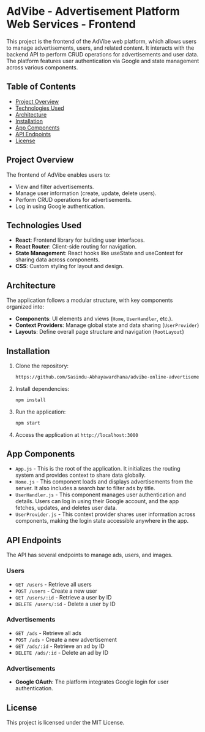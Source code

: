 # AdVibe - Advertisement Platform Web Services - Frontend

This project is the frontend of the AdVibe web platform, which allows users to manage advertisements, users, and related content. It interacts with the backend API to perform CRUD operations for advertisements and user data. The platform features user authentication via Google and state management across various components.
## Table of Contents
- [Project Overview](#project-overview)
- [Technologies Used](#technologies-used)
- [Architecture](#architecture)
- [Installation](#installation)
- [App Components](#app-components)
- [API Endpoints](#api-endpoints)
- [License](#license)


## Project Overview
The frontend of AdVibe enables users to:
   * View and filter advertisements.
   * Manage user information (create, update, delete users).
   * Perform CRUD operations for advertisements. 
   * Log in using Google authentication.


## Technologies Used
- **React**: Frontend library for building user interfaces.
- **React Router**: Client-side routing for navigation.
- **State Management**: React hooks like useState and useContext for sharing data across components.
- **CSS**: Custom styling for layout and design.

## Architecture
The application follows a modular structure, with key components organized into:

- **Components**: UI elements and views (`Home`, `UserHandler`, etc.).
- **Context Providers**: Manage global state and data sharing (`UserProvider`)
- **Layouts**: Define overall page structure and navigation (`RootLayout`)


## Installation
1. Clone the repository:
   ```bash
   https://github.com/Sasindu-Abhayawardhana/advibe-online-advertisement-platform.git
   ```
2. Install dependencies:
   ```bash
   npm install
   ```
3. Run the application:
   ```bash
   npm start
   ```
4. Access the application at `http://localhost:3000`

## App Components

- `App.js` - This is the root of the application. It initializes the routing system and provides context to share data globally.
- `Home.js` - This component loads and displays advertisements from the server. It also includes a search bar to filter ads by title.
- `UserHandler.js` - This component manages user authentication and details. Users can log in using their Google account, and the app fetches, updates, and deletes user data. 
- `UserProvider.js` - This context provider shares user information across components, making the login state accessible anywhere in the app.

## API Endpoints
The API has several endpoints to manage ads, users, and images.

### Users
- `GET /users` - Retrieve all users
- `POST /users` - Create a new user
- `GET /users/:id` - Retrieve a user by ID
- `DELETE /users/:id` - Delete a user by ID

### Advertisements
- `GET /ads` - Retrieve all ads
- `POST /ads` - Create a new advertisement
- `GET /ads/:id` - Retrieve an ad by ID
- `DELETE /ads/:id` - Delete an ad by ID

### Advertisements
- **Google OAuth**: The platform integrates Google login for user authentication.

## License
This project is licensed under the MIT License.